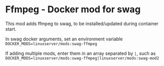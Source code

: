# Ffmpeg - Docker mod for swag

This mod adds ffmpeg to swag, to be installed/updated during container start.

In swag docker arguments, set an environment variable `DOCKER_MODS=linuxserver/mods:swag-ffmpeg`

If adding multiple mods, enter them in an array separated by `|`, such as `DOCKER_MODS=linuxserver/mods:swag-ffmpeg|linuxserver/mods:swag-mod2`
